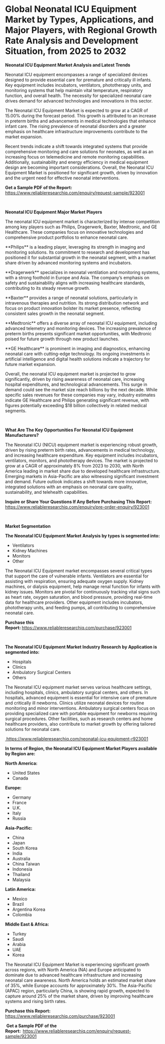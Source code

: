 <p><h1>Global Neonatal ICU Equipment Market by Types, Applications, and Major Players, with Regional Growth Rate Analysis and Development Situation, from 2025 to 2032</h1></p><p><strong>Neonatal ICU Equipment Market Analysis and Latest Trends</strong></p>
<p><p>Neonatal ICU equipment encompasses a range of specialized devices designed to provide essential care for premature and critically ill infants. Key equipment includes incubators, ventilators, phototherapy units, and monitoring systems that help maintain vital temperature, respiratory function, and overall health. The necessity for specialized neonatal care drives demand for advanced technologies and innovations in this sector.</p><p>The Neonatal ICU Equipment Market is expected to grow at a CAGR of 15.00% during the forecast period. This growth is attributed to an increase in preterm births and advancements in medical technologies that enhance infant care. The rising prevalence of neonatal disorders and a greater emphasis on healthcare infrastructure improvements contribute to the market expansion. </p><p>Recent trends indicate a shift towards integrated systems that provide comprehensive monitoring and care solutions for neonates, as well as an increasing focus on telemedicine and remote monitoring capabilities. Additionally, sustainability and energy efficiency in medical equipment design are becoming important considerations. Overall, the Neonatal ICU Equipment Market is positioned for significant growth, driven by innovation and the urgent need for effective neonatal interventions.</p></p>
<p><strong>Get a Sample PDF of the Report:&nbsp;</strong> <a href="https://www.reliableresearchiq.com/enquiry/request-sample/923001?utm_campaign=2463&utm_medium=2&utm_source=Github&utm_content=ia&utm_term=13042025&utm_id=neonatal-icu-equipment">https://www.reliableresearchiq.com/enquiry/request-sample/923001</a></p>
<p>&nbsp;</p>
<p><strong>Neonatal ICU Equipment Major Market Players</strong></p>
<p><p>The neonatal ICU equipment market is characterized by intense competition among key players such as Philips, Dragerwerk, Baxter, Medtronic, and GE Healthcare. These companies focus on innovative technologies and comprehensive product portfolios to enhance neonatal care.</p><p>**Philips** is a leading player, leveraging its strength in imaging and monitoring solutions. Its commitment to research and development has positioned it for substantial growth in the neonatal segment, with a market share driven by advanced monitoring systems and incubators.</p><p>**Dragerwerk** specializes in neonatal ventilation and monitoring systems, with a strong foothold in Europe and Asia. The company’s emphasis on safety and sustainability aligns with increasing healthcare standards, contributing to its steady revenue growth. </p><p>**Baxter** provides a range of neonatal solutions, particularly in intravenous therapies and nutrition. Its strong distribution network and focus on product innovation bolster its market presence, reflecting consistent sales growth in the neonatal segment.</p><p>**Medtronic** offers a diverse array of neonatal ICU equipment, including advanced telemetry and monitoring devices. The increasing prevalence of preterm births presents significant market opportunities, with Medtronic poised for future growth through new product launches.</p><p>**GE Healthcare** is prominent in imaging and diagnostics, enhancing neonatal care with cutting-edge technology. Its ongoing investments in artificial intelligence and digital health solutions indicate a trajectory for future market expansion.</p><p>Overall, the neonatal ICU equipment market is projected to grow significantly, driven by rising awareness of neonatal care, increasing hospital expenditures, and technological advancements. This surge in demand could see the market size reach billions by the next decade. While specific sales revenues for these companies may vary, industry estimates indicate GE Healthcare and Philips generating significant revenue, with figures potentially exceeding $18 billion collectively in related medical segments.</p></p>
<p>&nbsp;</p>
<p><strong>What Are The Key Opportunities For Neonatal ICU Equipment Manufacturers?</strong></p>
<p><p>The Neonatal ICU (NICU) equipment market is experiencing robust growth, driven by rising preterm birth rates, advancements in medical technology, and increasing healthcare expenditure. Key equipment includes incubators, ventilators, monitors, and phototherapy devices. The market is projected to grow at a CAGR of approximately 8% from 2023 to 2030, with North America leading in market share due to developed healthcare infrastructure. Emerging markets in Asia-Pacific are also witnessing significant investment and demand. Future outlook indicates a shift towards more innovative, integrated solutions with an emphasis on neonatal care quality, sustainability, and telehealth capabilities.</p></p>
<p><strong>Inquire or Share Your Questions If Any Before Purchasing This Report:</strong> <a href="https://www.reliableresearchiq.com/enquiry/pre-order-enquiry/923001?utm_campaign=2463&utm_medium=2&utm_source=Github&utm_content=ia&utm_term=13042025&utm_id=neonatal-icu-equipment">https://www.reliableresearchiq.com/enquiry/pre-order-enquiry/923001</a></p>
<p>&nbsp;</p>
<p><strong>Market Segmentation</strong></p>
<p><strong>The Neonatal ICU Equipment Market Analysis by types is segmented into:</strong></p>
<p><ul><li>Ventilators</li><li>Kidney Machines</li><li>Monitors</li><li>Other</li></ul></p>
<p><p>The Neonatal ICU Equipment market encompasses several critical types that support the care of vulnerable infants. Ventilators are essential for assisting with respiration, ensuring adequate oxygen supply. Kidney machines, or dialysis equipment, help manage renal function for infants with kidney issues. Monitors are pivotal for continuously tracking vital signs such as heart rate, oxygen saturation, and blood pressure, providing real-time data for healthcare providers. Other equipment includes incubators, phototherapy units, and feeding pumps, all contributing to comprehensive neonatal care.</p></p>
<p><strong>Purchase this Report:&nbsp;</strong><a href="https://www.reliableresearchiq.com/purchase/923001?utm_campaign=2463&utm_medium=2&utm_source=Github&utm_content=ia&utm_term=13042025&utm_id=neonatal-icu-equipment">https://www.reliableresearchiq.com/purchase/923001</a></p>
<p>&nbsp;</p>
<p><strong>The Neonatal ICU Equipment Market Industry Research by Application is segmented into:</strong></p>
<p><ul><li>Hospitals</li><li>Clinics</li><li>Ambulatory Surgical Centers</li><li>Others</li></ul></p>
<p><p>The Neonatal ICU equipment market serves various healthcare settings, including hospitals, clinics, ambulatory surgical centers, and others. In hospitals, advanced equipment is essential for intensive care of premature and critically ill newborns. Clinics utilize neonatal devices for routine monitoring and minor interventions. Ambulatory surgical centers focus on providing specialized care with portable equipment for newborns requiring surgical procedures. Other facilities, such as research centers and home healthcare providers, also contribute to market growth by offering tailored solutions for neonatal care.</p></p>
<p><a href="https://www.reliableresearchiq.com/neonatal-icu-equipment-r923001?utm_campaign=2463&utm_medium=2&utm_source=Github&utm_content=ia&utm_term=13042025&utm_id=neonatal-icu-equipment">&nbsp;https://www.reliableresearchiq.com/neonatal-icu-equipment-r923001</a></p>
<p><strong>In terms of Region, the Neonatal ICU Equipment Market Players available by Region are:</strong></p>
<p>
    <p> <strong> North America: </strong>
        <ul>
            <li>United States</li>
            <li>Canada</li>
        </ul>
        </p> 
    <p> <strong> Europe: </strong>
        <ul>
            <li>Germany</li>
            <li>France</li>
            <li>U.K.</li>
            <li>Italy</li>
            <li>Russia</li>
        </ul>
        </p> 
    <p> <strong> Asia-Pacific: </strong>
        <ul>
            <li>China</li>
            <li>Japan</li>
            <li>South Korea</li>
            <li>India</li>
            <li>Australia</li>
            <li>China Taiwan</li>
            <li>Indonesia</li>
            <li>Thailand</li>
            <li>Malaysia</li>
        </ul>
        </p> 
    <p> <strong> Latin America: </strong>
        <ul>
            <li>Mexico</li>
            <li>Brazil</li>
            <li>Argentina Korea</li>
            <li>Colombia</li>
        </ul>
        </p> 
    <p> <strong> Middle East & Africa: </strong>
        <ul>
            <li>Turkey</li>
            <li>Saudi</li>
            <li>Arabia</li>
            <li>UAE</li>
            <li>Korea</li>
        </ul>
    </p>
    </p>
<p><p>The Neonatal ICU Equipment Market is experiencing significant growth across regions, with North America (NA) and Europe anticipated to dominate due to advanced healthcare infrastructure and increasing neonatal care awareness. North America holds an estimated market share of 35%, while Europe accounts for approximately 30%. The Asia-Pacific (APAC) region, particularly China, is showing rapid growth, expected to capture around 25% of the market share, driven by improving healthcare systems and rising birth rates.</p></p>
<p><strong>Purchase this Report: </strong><a href="https://www.reliableresearchiq.com/purchase/923001?utm_campaign=2463&utm_medium=2&utm_source=Github&utm_content=ia&utm_term=13042025&utm_id=neonatal-icu-equipment">https://www.reliableresearchiq.com/purchase/923001</a></p>
<p>&nbsp;<strong>Get a Sample PDF of the Report:&nbsp;&nbsp;</strong><a href="https://www.reliableresearchiq.com/enquiry/request-sample/923001?utm_campaign=2463&utm_medium=2&utm_source=Github&utm_content=ia&utm_term=13042025&utm_id=neonatal-icu-equipment">https://www.reliableresearchiq.com/enquiry/request-sample/923001</a></p>
<p><strong></strong></p>
<p><p></p><p></p><p></p></p>